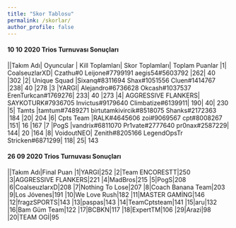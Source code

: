 ```yaml
---
title: "Skor Tablosu"
permalink: /skorlar/
author_profile: false
---
```


#### 10 10 2020 Trios Turnuvası Sonuçları

||Takım Adı|	Oyuncular		|	Kill Toplamları|	Skor Toplamları|	Toplam Puanlar
|1|	CoalseuzlarXD|	Czathu#0	Leijone#7799191	aegis54#5603792	|262|	40	|302
|2|	Unique Squad	|Sixanq#8311694	Shax#1051556	Cluen#1414767	|238|	40	|278
|3	|YARGI|	Alejandro#6736628	Okcash#1037537	ErenTurkcan#1769276|	233|	40	|273
|4|	AGGRESSIVE FLANKERS|	SAYKOTURK#7936705	Invictus#9179640	Climbatize#6139911|	190|	40|	230
|5|	Tamts	|tamtum#7489271	birtutamkivircik#8518075	Shanks#2172363	|184	|20|	204
|6|	Cpts Team	|RALK#4645606	zoi#9069567	cpt#8008267	|151|	16	|167
|7	|PogS	|vandrix#6811070	Pr1vate#2777640	pr0nax#2587229|	144|	20	|164
|8|	VoidoutNEO|	Zenith#8205166	LegendOpsTr	Stricken#6871299|	118|	25|	143

#### 26 09 2020 Trios Turnuvası Sonuçları

||Takım Adı|Final Puan
|1|YARGI|252
|2|Team ENCORESTT|250
|3|AGGRESSIVE FLANKERS|221
|4|MadBros|215
|5|PogS|208
|6|CoalseuzlarxD|208
|7|Nothing To Lose|207
|8|Coach Banana Team|203
|9|Los Jóvenes|191
|10|We Love Rush|182
|11|MASTER GAMİNG|146
|12|fragzSPORTS|143
|13|paspas|143
|14|TeamCptsteam|141
|15|aru|132
|16|Bam Güm Team|122
|17|BCBKN|117
|18|ExpertTM|106
|29|Arazi|98
|20|TEAM OGİ|95

